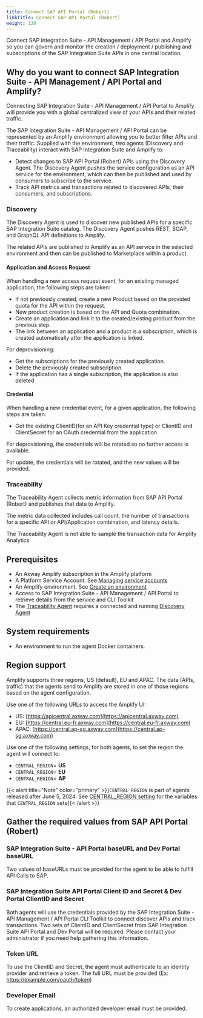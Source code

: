 ```yaml
---
title: Connect SAP API Portal (Robert)
linkTitle: Connect SAP API Portal (Robert)
weight: 120
---
```

Connect SAP Integration Suite - API Management / API Portal and Amplify so you can govern and monitor the creation / deployment / publishing and subscriptions of the SAP Integration Suite APIs in one central location.

## Why do you want to connect SAP Integration Suite - API Management / API Portal and Amplify?

Connecting SAP Integration Suite - API Management / API Portal to Amplify will provide you with a global centralized view of your APIs and their related traffic.

The SAP Integration Suite - API Management / API Portal can be represented by an Amplify environment allowing you to better filter APIs and their traffic. Supplied with the environment, two agents (Discovery and Traceability) interact with SAP Integration Suite and Amplify to:

* Detect changes to SAP API Portal (Robert) APIs using the Discovery Agent. The Discovery Agent pushes the service configuration as an API service for the environment, which can then be published and used by consumers to subscribe to the service.
* Track API metrics and transactions related to discovered APIs, their consumers, and subscriptions.

### Discovery

The Discovery Agent is used to discover new published APIs for a specific SAP Integration Suite catalog. The Discovery Agent pushes REST, SOAP, and GraphQL API definitions to Amplify.

The related APIs are published to Amplify as an API service in the selected environment and then can be published to Marketplace within a product.

#### Application and Access Request

When handling a new access request event, for an existing managed application, the following steps are taken:

* If not previously created, create a new Product based on the provided quota for the API within the request.
* New product creation is based on the API and Quota combination.
* Create an application and link it to the created/existing product from the previous step.
* The link between an application and a product is a subscription, which is created automatically after the application is linked.

For deprovisioning:

* Get the subscriptions for the previously created application.
* Delete the previously created subscription.
* If the application has a single subscription, the application is also deleted

#### Credential

When handling a new credential event, for a given application, the following steps are taken:

* Get the existing ClientID(for an API Key credential type) or ClientID and ClientSecret for an OAuth credential from the application.

For deprovisioning, the credentials will be rotated so no further access is available.

For update, the credentials will be rotated, and the new values will be provided.

### Traceability

The Traceability Agent collects metric information from SAP API Portal (Robert) and publishes that data to Amplify.

The metric data collected includes call count, the number of transactions for a specific API or API/Application combination, and latency details.

The Traceability Agent is not able to sample the transaction data for Amplify Analytics

## Prerequisites

* An Axway Amplify subscription in the Amplify platform
* A Platform Service Account. See [Managing service accounts](https://docs.axway.com/bundle/platform-management/page/docs/management_guide/organizations/managing_organizations/index.html#managing-service-accounts)
* An Amplify environment. See [Create an environment](/docs/integrate_with_central/cli_central/cli_environments/)
* Access to SAP Integration Suite - API Management / API Portal to retrieve details from the service and CLI Toolkit
* The [Traceability Agent](#traceability) requires a connected and running [Discovery Agent](#discovery)

## System requirements

* An environment to run the agent Docker containers.

## Region support

Amplify supports three regions, US (default), EU and APAC. The data (APIs, traffic) that the agents send to Amplify are stored in one of those regions based on the agent configuration.

Use one of the following URLs to access the Amplify UI:

* US: [https://apicentral.axway.com](https://apicentral.axway.com)
* EU: [https://central.eu-fr.axway.com](https://central.eu-fr.axway.com)
* APAC: [https://central.ap-sg.axway.com](https://central.ap-sg.axway.com)

Use one of the following settings, for both agents, to set the region the agent will connect to:

* `CENTRAL_REGION`= **US**
* `CENTRAL_REGION`= **EU**
* `CENTRAL_REGION`= **AP**

{{< alert title="Note" color="primary" >}}`CENTRAL_REGION` is part of agents released after June 5, 2024. See [CENTRAL_REGION setting](/docs/connect_manage_environ/connected_agent_common_reference/network_traffic#central_region-setting) for the variables that `CENTRAL_REGION` sets{{< /alert >}}

## Gather the required values from SAP API Portal (Robert)

### SAP Integration Suite - API Portal baseURL and Dev Portal baseURL

Two values of baseURLs must be provided for the agent to be able to fulfill API Calls to SAP.

### SAP Integration Suite API Portal Client ID and Secret & Dev Portal ClientID and Secret

Both agents will use the credentials provided by the SAP Integration Suite - API Management / API Portal CLI Toolkit to connect discover APIs and track transactions. Two sets of ClientID and ClientSecret from SAP Integration Suite API Portal and Dev Portal will be required. Please contact your administrator if you need help gathering this information.

### Token URL

To use the ClientID and Secret, the agent must authenticate to an identity provider and retrieve a token. The full URL must be provided (Ex: <https://example.com/oauth/token>)

### Developer Email

To create applications, an authorized developer email must be provided.
